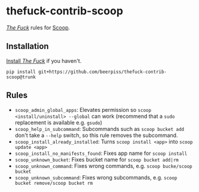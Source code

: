 # thefuck-contrib-scoop
[*The Fuck*](https://github.com/nvbn/thefuck) rules for [Scoop](https://github.com/ScoopInstaller/Scoop).

## Installation
[Install *The Fuck*](https://github.com/nvbn/thefuck#installation) if you haven't.

```
pip install git+https://github.com/beerpiss/thefuck-contrib-scoop@trunk
```

## Rules
- `scoop_admin_global_apps`: Elevates permission so `scoop <install/uninstall> --global` can work (recommend that a `sudo` replacement is available e.g. `gsudo`)
- `scoop_help_in_subcommand`: Subcommands such as `scoop bucket add` don't take a `--help` switch, so this rule removes the subcommand.
- `scoop_install_already_installed`: Turns `scoop install <app>` into `scoop update <app>`
- `scoop_install_no_manifests_found`: Fixes app name for `scoop install`
- `scoop_unknown_bucket`: Fixes bucket name for `scoop bucket add|rm`
- `scoop_unknown_command`: Fixes wrong commands, e.g. `scoop bucke/scoop bucket`
- `scoop_unknown_subcommand`: Fixes wrong subcommands, e.g. `scoop bucket remove/scoop bucket rm`
